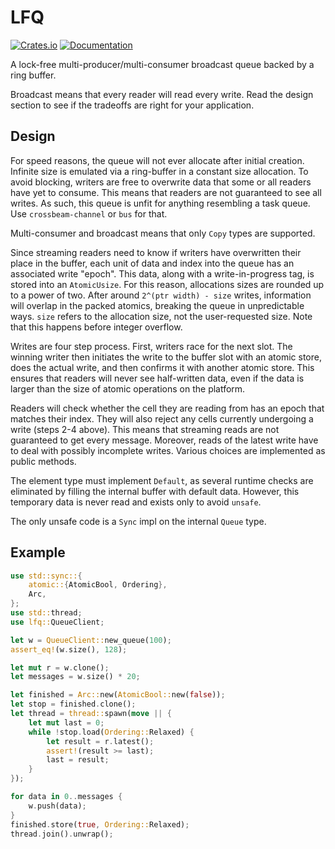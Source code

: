 # LFQ

[![Crates.io](https://img.shields.io/crates/v/lfq.svg)](https://crates.io/crates/lfq)
[![Documentation](https://docs.rs/lfq/badge.svg)](https://docs.rs/lfq/)

A lock-free multi-producer/multi-consumer broadcast queue backed by a ring
buffer.

Broadcast means that every reader will read every write.
Read the design section to see if the tradeoffs are right for your
application.

## Design

For speed reasons, the queue will not ever allocate after initial creation.
Infinite size is emulated via a ring-buffer in a constant size allocation.
To avoid blocking, writers are free to overwrite data that some or all
readers have yet to consume. This means that readers are not guaranteed
to see all writes. As such, this queue is unfit for anything resembling a
task queue. Use `crossbeam-channel` or `bus` for that.

Multi-consumer and broadcast means that only `Copy` types are supported.

Since streaming readers need to know if writers have overwritten their
place in the buffer, each unit of data and index into the queue has an
associated write "epoch". This data, along with a write-in-progress tag,
is stored into an `AtomicUsize`. For this reason, allocations sizes are
rounded up to a power of two. After around `2^(ptr width) - size`
writes, information will overlap in the packed atomics, breaking the queue
in unpredictable ways. `size` refers to the allocation size, not the
user-requested size. Note that this happens before integer overflow.

Writes are four step process. First, writers race for the next slot.
The winning writer then initiates the write to the buffer slot with
an atomic store, does the actual write, and then confirms it with another
atomic store. This ensures that readers will never see half-written data,
even if the data is larger than the size of atomic operations on the
platform.

Readers will check whether the cell they are reading from has an epoch that
matches their index. They will also reject any cells currently undergoing a
write (steps 2-4 above). This means that streaming reads are not guaranteed
to get every message. Moreover, reads of the latest write have to deal with
possibly incomplete writes. Various choices are implemented as public
methods.

The element type must implement `Default`, as several runtime checks are
eliminated by filling the internal buffer with default data. However, this
temporary data is never read and exists only to avoid `unsafe`.

The only unsafe code is a `Sync` impl on the internal `Queue` type.

## Example

```rust
use std::sync::{
    atomic::{AtomicBool, Ordering},
    Arc,
};
use std::thread;
use lfq::QueueClient;

let w = QueueClient::new_queue(100);
assert_eq!(w.size(), 128);

let mut r = w.clone();
let messages = w.size() * 20;

let finished = Arc::new(AtomicBool::new(false));
let stop = finished.clone();
let thread = thread::spawn(move || {
    let mut last = 0;
    while !stop.load(Ordering::Relaxed) {
        let result = r.latest();
        assert!(result >= last);
        last = result;
    }
});

for data in 0..messages {
    w.push(data);
}
finished.store(true, Ordering::Relaxed);
thread.join().unwrap();
```
